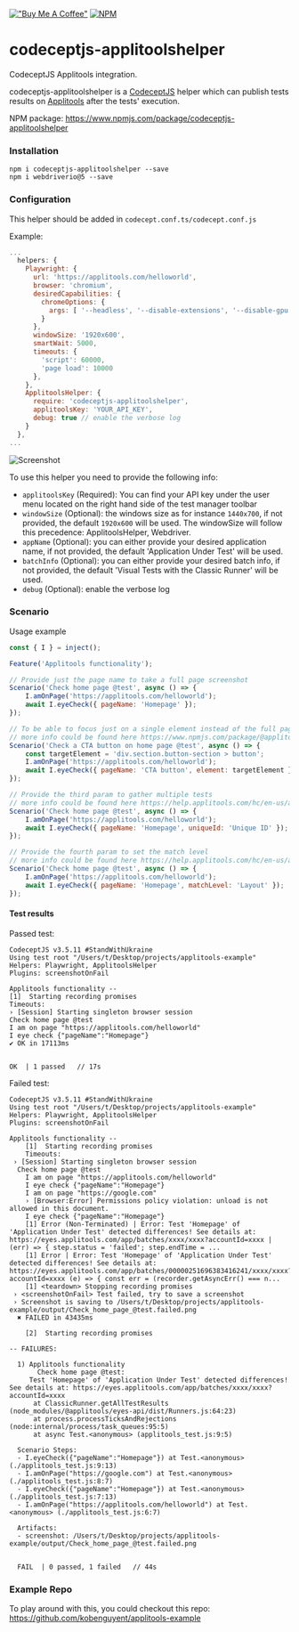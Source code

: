[!["Buy Me A Coffee"](https://www.buymeacoffee.com/assets/img/custom_images/orange_img.png)](https://www.buymeacoffee.com/peternguyew)
[![NPM](https://nodei.co/npm/codeceptjs-applitoolshelper.png?compact=true)](https://nodei.co/npm/codeceptjs-applitoolshelper/)

# codeceptjs-applitoolshelper
CodeceptJS Applitools integration.

codeceptjs-applitoolshelper is a [CodeceptJS](https://codecept.io/) helper which can publish tests results on [Applitools](https://applitools.com) after the tests' execution.

NPM package: https://www.npmjs.com/package/codeceptjs-applitoolshelper

### Installation
```
npm i codeceptjs-applitoolshelper --save
npm i webdriverio@5 --save
```

### Configuration

This helper should be added in `codecept.conf.ts/codecept.conf.js`

Example:

```js
...
  helpers: {
    Playwright: {
      url: 'https://applitools.com/helloworld',
      browser: 'chromium',
      desiredCapabilities: {
        chromeOptions: {
          args: [ '--headless', '--disable-extensions', '--disable-gpu', '--no-sandbox', '--disable-dev-shm-usage']
        }
      },
      windowSize: '1920x600',
      smartWait: 5000,
      timeouts: {
        'script': 60000,
        'page load': 10000
      },
    },
    ApplitoolsHelper: {
      require: 'codeceptjs-applitoolshelper',
      applitoolsKey: 'YOUR_API_KEY',
      debug: true // enable the verbose log
    }
  },
...
```
![Screenshot](http://g.recordit.co/5kDTZ3TLAS.gif)

To use this helper you need to provide the following info:
- `applitoolsKey` (Required): You can find your API key under the user menu located on the right hand side of the test manager toolbar
- `windowSize` (Optional): the windows size as for instance `1440x700`, if not provided, the default `1920x600` will be used. The windowSize will follow this precedence: ApplitoolsHelper, Webdriver.
- `appName` (Optional): you can either provide your desired application name, if not provided, the default 'Application Under Test' will be used.
- `batchInfo` (Optional): you can either provide your desired batch info, if not provided, the default 'Visual Tests with the Classic Runner' will be used.
- `debug` (Optional):  enable the verbose log

### Scenario

Usage example

```js
const { I } = inject();

Feature('Applitools functionality');

// Provide just the page name to take a full page screenshot
Scenario('Check home page @test', async () => {
    I.amOnPage('https://applitools.com/helloworld');
    await I.eyeCheck({ pageName: 'Homepage' });
});

// To be able to focus just on a single element instead of the full page, provide the element selector 
// more info could be found here https://www.npmjs.com/package/@applitools/eyes-webdriverio#region-screenshot
Scenario('Check a CTA button on home page @test', async () => {
    const targetElement = 'div.section.button-section > button';
    I.amOnPage('https://applitools.com/helloworld');
    await I.eyeCheck({ pageName: 'CTA button', element: targetElement });
});

// Provide the third param to gather multiple tests
// more info could be found here https://help.applitools.com/hc/en-us/articles/360006914772-Batching
Scenario('Check home page @test', async () => {
    I.amOnPage('https://applitools.com/helloworld');
    await I.eyeCheck({ pageName: 'Homepage', uniqueId: 'Unique ID' });
});

// Provide the fourth param to set the match level
// more info could be found here https://help.applitools.com/hc/en-us/articles/360007188591-Match-Levels
Scenario('Check home page @test', async () => {
    I.amOnPage('https://applitools.com/helloworld');
    await I.eyeCheck({ pageName: 'Homepage', matchLevel: 'Layout' });
});

```

#### Test results

Passed test:
```
CodeceptJS v3.5.11 #StandWithUkraine
Using test root "/Users/t/Desktop/projects/applitools-example"
Helpers: Playwright, ApplitoolsHelper
Plugins: screenshotOnFail

Applitools functionality --
[1]  Starting recording promises
Timeouts:
› [Session] Starting singleton browser session
Check home page @test
I am on page "https://applitools.com/helloworld"
I eye check {"pageName":"Homepage"}
✔ OK in 17113ms


OK  | 1 passed   // 17s
```

Failed test:
```
CodeceptJS v3.5.11 #StandWithUkraine
Using test root "/Users/t/Desktop/projects/applitools-example"
Helpers: Playwright, ApplitoolsHelper
Plugins: screenshotOnFail

Applitools functionality --
    [1]  Starting recording promises
    Timeouts: 
 › [Session] Starting singleton browser session
  Check home page @test
    I am on page "https://applitools.com/helloworld"
    I eye check {"pageName":"Homepage"}
    I am on page "https://google.com"
    › [Browser:Error] Permissions policy violation: unload is not allowed in this document.
    I eye check {"pageName":"Homepage"}
    [1] Error (Non-Terminated) | Error: Test 'Homepage' of 'Application Under Test' detected differences! See details at: https://eyes.applitools.com/app/batches/xxxx/xxxx?accountId=xxxx | (err) => { step.status = 'failed'; step.endTime = ...
    [1] Error | Error: Test 'Homepage' of 'Application Under Test' detected differences! See details at: https://eyes.applitools.com/app/batches/00000251696383416241/xxxx/xxxx?accountId=xxxx (e) => { const err = (recorder.getAsyncErr() === n...
    [1] <teardown> Stopping recording promises
 › <screenshotOnFail> Test failed, try to save a screenshot
 › Screenshot is saving to /Users/t/Desktop/projects/applitools-example/output/Check_home_page_@test.failed.png
  ✖ FAILED in 43435ms

    [2]  Starting recording promises

-- FAILURES:

  1) Applitools functionality
       Check home page @test:
     Test 'Homepage' of 'Application Under Test' detected differences! See details at: https://eyes.applitools.com/app/batches/xxxx/xxxx?accountId=xxxx
      at ClassicRunner.getAllTestResults (node_modules/@applitools/eyes-api/dist/Runners.js:64:23)
      at process.processTicksAndRejections (node:internal/process/task_queues:95:5)
      at async Test.<anonymous> (applitools_test.js:9:5)
  
  Scenario Steps:
  - I.eyeCheck({"pageName":"Homepage"}) at Test.<anonymous> (./applitools_test.js:9:13)
  - I.amOnPage("https://google.com") at Test.<anonymous> (./applitools_test.js:8:7)
  - I.eyeCheck({"pageName":"Homepage"}) at Test.<anonymous> (./applitools_test.js:7:13)
  - I.amOnPage("https://applitools.com/helloworld") at Test.<anonymous> (./applitools_test.js:6:7)
  
  Artifacts:
  - screenshot: /Users/t/Desktop/projects/applitools-example/output/Check_home_page_@test.failed.png


  FAIL  | 0 passed, 1 failed   // 44s

```

### Example Repo
To play around with this, you could checkout this repo: https://github.com/kobenguyent/applitools-example
